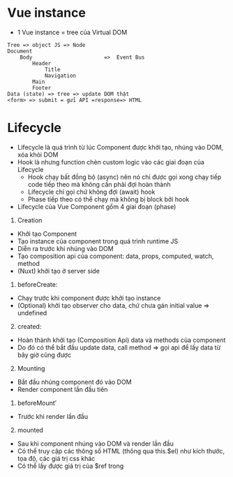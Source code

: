 # Vue instance

- 1 Vue instance = tree của Virtual DOM

```  
Tree => object JS => Node  
Document  
	Body                       =>  Event Bus  
		Header 
			Title    
			Navigation  
		Main  
		Footer  
Data (state) => tree => update DOM thật  
<form> => submit = gửi API =response=> HTML   
```

# Lifecycle

- Lifecycle là quá trình từ lúc Component được khởi tạo, nhúng vào DOM, xóa khỏi DOM  
- Hook là nhưng function chèn custom logic vào các giai đoạn của Lifecycle  
  - Hook chạy bất đồng bộ (async) nên nó chỉ được gọi xong chạy tiếp code tiếp theo mà không cần phải đợi hoàn thành  
  - Lifecycle chỉ gọi chứ không đợi (await) hook  
  - Phase tiếp theo có thể chạy mà không bị block bởi hook  
- Lifecycle của Vue Component gồm 4 giai đoạn (phase)  
1. Creation  
- Khởi tạo Component  
- Tạo instance của component trong quá trình runtime JS  
- Diễn ra trước khi nhúng vào DOM  
- Tạo composition api của component: data, props, computed, watch, method  
- (Nuxt) khởi tạo ở server side  
1. beforeCreate:  
- Chạy trước khi component được khởi tạo instance  
- (Optional) khởi tạo observer cho data, chứ chưa gán initial value => undefined  
2. created:  
- Hoàn thành khởi tạo (Composition Api) data và methods của component  
- Do đó có thể bắt đầu update data, call method => gọi api để lấy data từ bây giờ cũng được  
2. Mounting  
- Bắt đầu nhúng component đó vào DOM  
- Render component lần đầu tiên  
1. beforeMount’  
- Trước khi render lần đầu  
2. mounted  
- Sau khi component nhúng vào DOM và render lần đầu  
- Có thể truy cập các thông số HTML (thông qua this.$el) như kích thước, tọa độ, các giá trị css khác  
- Có thể lấy được giá trị của $ref trong <template> 
3. Updating  
- Khi phát hiện sự thay đổi của dữ liệu như data, prop, inject, vuex state thì component trigger cập nhật giao diện theo sự thay đổi đó.  
- (Cá nhân) Chuyên dùng để cập nhật dữ liệu sau khi thay đổi giao diện  
  - Chức năng kéo / thả, di chuyển trên màn hình  
  - Chart  
  - Draw canva  
1. beforeUpdate  
- Ngay sau khi xác định data hoặc props thay đổi  
- Ngay trước khi component re-render lại  
2. updated  
- Sau khi cập nhật re-render thay đổi  
4. Destruction (Unmounting)  
- Khi component được hủy và loại khỏi DOM  
- Thường sử dụng trong các mục đích  
  - Dọn dẹp, unsubscribe (socket, interval)  
  - Tự động gửi phân tích, lưu form  
1. beforeDestroy  
- Gọi trước khi destroy  
2. destroyed  
- sau khi component được hủy và loại khỏi DOM  
- Data và method đã bị hủy nên không dùng lại được

# Directive

- Attribute của element thuộc về vue  
  - Attribute “v-”: v-if, v-show, v-for, …  
- V-show = display: none | bình thường  
- V-if = xóa khỏi DOM  
- v-for [1, 2, …, 1000] => Sửa 900 => element ứng với 900 update => những thằng còn lại không sao cả  
  - Key: (primary key của DB) = Unique  
  - Nó ứng với 1 cái khóa độc nhất với từng item trong array của v-for  
  - Khi list thêm | sửa | xóa 1 item => sẽ chỉ cần tác động tới element tương ứng với item đó mà không phải render lại cả list  
  - Tối ưu performance cho app  
  - (Lưu ý) không nên gán key với index  
    - Vue tối ưu bằng cách đối chiếu key với item thay đổi  
    - Khi xóa 1 item trong array không phải phần từ cuối   
      - thay đổi index của 1 loạt item   
      - thay đổi key của 1 loạt item  
      - re-render lại 1 loại item

Props

- Truyền dữ liệu từ component parent => child theo 1 cấp  
- Props của vue có những option để cài đặt phù hợp với yêu cầu  
- type: để xác định data type  
- required: để bắt buộc truyền giá trị vào props = false  
- default: giá trị default cho props  
- validator: hàm để validate giá trị truyền vào (ít dùng)  
  - Email   
  - Phone

# $emit

- $emit là 1 property để trigger 1 event của component đó  
- Dùng để tạo custom event cho 1 component  
- Component cha lắng nghe custom event đó directive v-on  
  - HTML element event: click, mouse up, mouse down, mouse hover, … (default)

``` 
$emit(‘tên-event’, payload-data)

@ten-event=’onTenEvent’

Function onTenEven (payload-data) {}  
```

# Event Bus

- Là 1 đối tượng dùng để truyền event mà không cần quan tâm mối quan hệ giữa các component  
  - (Ví dụ): tạo component thông báo (Toast) dùng cho toàn hệ thống  
  - Toast lắng nghe event “toast-notify” với Event bus  
  - Bất kì component gọi EventBus.$emit(‘toast-notify’) của đều trigger cho Toast  
- Theo design pattern: publish \- subscribe  
  - (Optional) Event Bus chỉ đơn giản là 1 vue instance (new Vue())   
  - Project có 1 main Vue instance  
  - Event Bus = Vue instance khác (thứ 2\)  
- $on: đăng kí event listener  
- $off: hủy đăng kí event listener  
- $emit: trigger event đó

# Dynamic Component

- <KeepAlive>
  - Cache bất kì component instance bên trong.   
  - Component instance khi được cache, khi nó bị xóa khỏi DOM thì vẫn được giữ trong component tree  
  - Nó chỉ deactivated state thay vì chạy unmounted  
    - (?) Khi nào gọi mount nhưng không gọi created  
    - (?) Ngăn chặn hook tiếp theo (ví dụ gọi beforeDestroy nhưng chặn không cho chạy đến destroyed bằng cách nào)  
  - (?) Có những cách nào để render lại 1 component  
    - Thay đổi data   
    - Thay đổi props  
    - Sử dụng v-if  
    - Nếu vuex thì thay đổi state liên kết tới component

# Mixin

- Là 1 object chứa 1 phần options của 1 components  
- Sử dụng để kế thường options dùng chung nhiều lần như data, methods, computed, watch  
- (?) Overwrite function  
  - Khai báo 1 method trùng tên trong component đó sẽ ghi đè lại methods cũ  
  - (Ví dụ) ButtonMixin  
  - DeleteButton, SubmitButton có điểm chung => kế thừa từ ButtonMixin

# <slot>

- <slot> là 1 tag của vue để khai báo 1 chỗ trống để component cha điền content vào  
- Giúp mình tái sử dụng code và dễ dàng sửa đổi  
  - (Ví dụ) tạo component Popup thì có thể tái sử dụng và truyền bất kì element nào vào đó  
- Có thể khai báo nhiều slot và mỗi slot có 1 cái tên  
  - (Ví dụ) Component Popup có slot header, main, action  
- Component cha dùng <template> và mapping đúng với slot cần chèn content vào  
- Scoped Slot để truy cập vào data của component đó  
  - Nó tương đương với component gốc truyền props vào slot  
  - Ở component cha thì dùng v-slot (vue 3), slot-scope (vue 2) để lấy slot props truyền vào content

# File “.vue”

- <template> = html  
- <script> = js  
- <style> = css

# <style>

- Scoped CSS (optional)  
  - Khai báo riêng css cho component đó  
  - Có thể overwrite class cho riêng component đó  
  - Còn không thì nó để global  
  - Khi compile thì chèn thêm id của component vào class, id, tag được css trong style  
  - Có thể khai báo nhiều tag style, nó sẽ ghi đè lên nhau   
  - (?) Vừa scoped vừa import css global đc không?  
  - Có thể, scoped css chỉ đóng vai trò ghi đè style cho riêng component thôi

# Provide & Inject (dependency injection)

- Provide & Inject là cách truyền dữ liệu từ component cha tới những component con sâu hơn (nested child component)  
  - Props thì chỉ truyền dữ liệu qua 1 level là component con liền với nó  
  - Nhưng dùng Provide/Inject có thể truyền tới bất kì component con nào bên trong component cha  
- Provide để khai báo những biến truyền dữ liệu xuống những component con  
- Inject để component điền những biến nào sẽ lấy từ provide của component tổ tiên